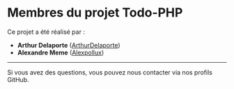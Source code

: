 
# Membres du projet Todo-PHP

Ce projet a été réalisé par :

- **Arthur Delaporte** ([ArthurDelaporte](https://github.com/ArthurDelaporte))
- **Alexandre Meme** ([Alexpollux](https://github.com/Alexpollux))

---

Si vous avez des questions, vous pouvez nous contacter via nos profils GitHub.
